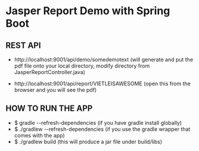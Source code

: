 # Jasper Report Demo with Spring Boot

## REST API
- http://localhost:9001/api/demo/somedemotext (will generate and put the pdf file onto your local directory, modify directory from JasperReportController.java)

- http://localhost:9001/api/report/VIETLEISAWESOME (open this from the browser and you will see the pdf)

## HOW TO RUN THE APP
- $ gradle --refresh-dependencies (if you have gradle install globally)
- $ ./gradlew --refresh-dependencies (if you use the gradle wrapper that comes with the app)
- $ ./gradlew build (this will produce a jar file under build/libs)
